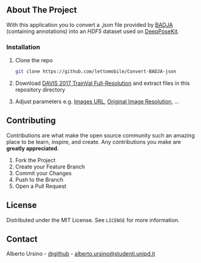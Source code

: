 <!-- ABOUT THE PROJECT -->
## About The Project

With this application you to convert a *.json* file provided by [BADJA](https://github.com/benjiebob/BADJA) (containing annotations) into an *HDF5* dataset used on [DeepPoseKit](https://github.com/lettomobile/DeepPoseKit).

<!-- GETTING STARTED -->
### Installation

1. Clone the repo
   ```sh
   git clone https://github.com/lettomobile/Convert-BADJA-json
   ```
2. Download [DAVIS 2017 TrainVal Full-Resolution](https://data.vision.ee.ethz.ch/csergi/share/davis/DAVIS-2017-trainval-Full-Resolution.zip) and extract files
in this repository directory

3. Adjust parameters e.g. [Images URL](https://github.com/lettomobile/Convert-BADJA-json/blob/59f5fda0e45c21e2bf4ba8480a4f27024ce7a0f3/code/write.py#L107), [Original Image Resolution](https://github.com/lettomobile/Convert-BADJA-json/blob/59f5fda0e45c21e2bf4ba8480a4f27024ce7a0f3/code/write.py#L129), ...

<!-- CONTRIBUTING -->
## Contributing

Contributions are what make the open source community such an amazing place to be learn, inspire, and create. Any contributions you make are **greatly appreciated**.

1. Fork the Project
2. Create your Feature Branch
3. Commit your Changes
4. Push to the Branch
5. Open a Pull Request

<!-- LICENSE -->
## License

Distributed under the MIT License. See `LICENSE` for more information.

<!-- CONTACT -->
## Contact

Alberto Ursino - [@github](https://github.com/lettomobile) - alberto.ursino@studenti.unipd.it
